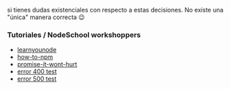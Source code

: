 si tienes dudas existenciales con respecto a estas decisiones. No existe una
"única" manera correcta :wink:

### Tutoriales / NodeSchool workshoppers

- [learnyounode](https://github.com/workshopper/learnyounode)
- [how-to-npm](https://github.com/workshopper/how-to-npm)
- [promise-it-wont-hurt](https://github.com/stevekane/promise-it-wont-hurt)
- [error 400 test](https://us-central1-movistar-web-publica.cloudfunctions.net/ga_flow/hello_world/400)
- [error 500 test](https://us-central1-movistar-web-publica.cloudfunctions.net/ga_flow/hello_world/500)